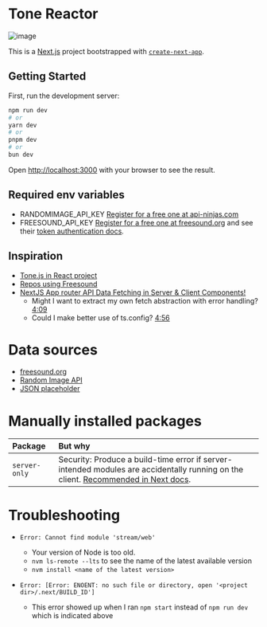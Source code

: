 # Tone Reactor

![image](https://github.com/evalarumbe/tone-reactor/assets/19648700/de5b3c2a-108e-4f2f-b4d7-6f9b292c8d75)


This is a [Next.js](https://nextjs.org/) project bootstrapped with [`create-next-app`](https://github.com/vercel/next.js/tree/canary/packages/create-next-app).

## Getting Started

First, run the development server:

```bash
npm run dev
# or
yarn dev
# or
pnpm dev
# or
bun dev
```

Open [http://localhost:3000](http://localhost:3000) with your browser to see the result.

## Required env variables

- RANDOMIMAGE_API_KEY [Register for a free one at api-ninjas.com](https://api-ninjas.com/register)
- FREESOUND_API_KEY [Register for a free one at freesound.org](https://freesound.org/apiv2/apply) and see their [token authentication docs](https://freesound.org/docs/api/authentication.html#token-authentication).

## Inspiration

- [Tone.js in React project](https://github.com/Jupaolivera/BasicSynth/blob/master/src/App.js)
- [Repos using Freesound](https://github.com/search?q=freesound.org&type=repositories)
- [NextJS App router API Data Fetching in Server & Client Components!](https://www.youtube.com/watch?v=b9IWYqhbHzg&ab_channel=Weibenfalk)
  - Might I want to extract my own fetch abstraction with error handling? [4:09](https://youtu.be/b9IWYqhbHzg?si=eLVSMW-YdjWbVTNU&t=249)
  - Could I make better use of ts.config? [4:56](https://youtu.be/b9IWYqhbHzg?si=1FWM9O3hOYnUMDJa&t=296)

# Data sources
- [freesound.org](https://freesound.org/docs/api/)
- [Random Image API](https://api-ninjas.com/api/randomimage)
- [JSON placeholder](https://jsonplaceholder.typicode.com/)

# Manually installed packages

| Package                   | But why |
| :------------------------ | :------ |
| `server-only `            | Security: Produce a build-time error if server-intended modules are accidentally running on the client. [Recommended in Next docs](https://nextjs.org/docs/app/building-your-application/rendering/composition-patterns#keeping-server-only-code-out-of-the-client-environment). |

# Troubleshooting
- `Error: Cannot find module 'stream/web'`
  - Your version of Node is too old.
  - `nvm ls-remote --lts` to see the name of the latest available version
  - `nvm install <name of the latest version>`

- `Error: [Error: ENOENT: no such file or directory, open '<project dir>/.next/BUILD_ID']`
  - This error showed up when I ran `npm start` instead of `npm run dev` which is indicated above
